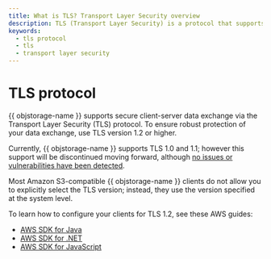```yaml
---
title: What is TLS? Transport Layer Security overview
description: TLS (Transport Layer Security) is a protocol that supports secure client-server data exchange. To ensure robust protection of your data exchange, use TLS version 1.2 and higher.
keywords:
  - tls protocol
  - tls
  - transport layer security
---
```


# TLS protocol

{{ objstorage-name }} supports secure client-server data exchange via the Transport Layer Security (TLS) protocol. To ensure robust protection of your data exchange, use TLS version 1.2 or higher.

Currently, {{ objstorage-name }} supports TLS 1.0 and 1.1; however this support will be discontinued moving forward, although [no issues or vulnerabilities have been detected](https://datatracker.ietf.org/doc/draft-ietf-tls-oldversions-deprecate/).

Most Amazon S3-compatible {{ objstorage-name }} clients do not allow you to explicitly select the TLS version; instead, they use the version specified at the system level.

To learn how to configure your clients for TLS 1.2, see these AWS guides:
* [AWS SDK for Java](https://docs.aws.amazon.com/sdk-for-java/v1/developer-guide/security-java-tls.html)
* [AWS SDK for .NET](https://docs.aws.amazon.com/sdk-for-net/v3/developer-guide/enforcing-tls.html)
* [AWS SDK for JavaScript](https://docs.aws.amazon.com/sdk-for-javascript/v2/developer-guide/enforcing-tls.html)